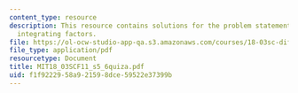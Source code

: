 ```yaml
---
content_type: resource
description: This resource contains solutions for the problem statement related to
  integrating factors.
file: https://ol-ocw-studio-app-qa.s3.amazonaws.com/courses/18-03sc-differential-equations-fall-2011/f1f9222958a921598dce59522e37399b_MIT18_03SCF11_s5_6quiza.pdf
file_type: application/pdf
resourcetype: Document
title: MIT18_03SCF11_s5_6quiza.pdf
uid: f1f92229-58a9-2159-8dce-59522e37399b
---
```

